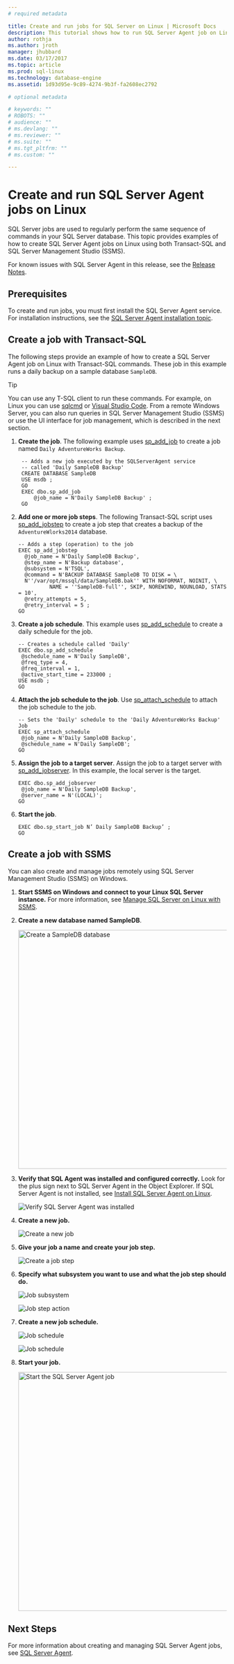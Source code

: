 ```yaml
---
# required metadata

title: Create and run jobs for SQL Server on Linux | Microsoft Docs
description: This tutorial shows how to run SQL Server Agent job on Linux.
author: rothja 
ms.author: jroth 
manager: jhubbard
ms.date: 03/17/2017
ms.topic: article
ms.prod: sql-linux
ms.technology: database-engine
ms.assetid: 1d93d95e-9c89-4274-9b3f-fa2608ec2792

# optional metadata

# keywords: ""
# ROBOTS: ""
# audience: ""
# ms.devlang: ""
# ms.reviewer: ""
# ms.suite: ""
# ms.tgt_pltfrm: ""
# ms.custom: ""

---
```


# Create and run SQL Server Agent jobs on Linux
SQL Server jobs are used to regularly perform the same sequence of commands in your SQL Server database. This topic provides examples of how to create SQL Server Agent jobs on Linux using both Transact-SQL and SQL Server Management Studio (SSMS).

For known issues with SQL Server Agent in this release, see the [Release Notes](sql-server-linux-release-notes.md).

## Prerequisites 
To create and run jobs, you must first install the SQL Server Agent service. For installation instructions, see the [SQL Server Agent installation topic](sql-server-linux-setup-sql-agent.md).

## Create a job with Transact-SQL

The following steps provide an example of how to create a SQL Server Agent job on Linux with Transact-SQL commands. These job in this example runs a daily backup on a sample database `SampleDB`. 


> [!TIP]
> You can use any T-SQL client to run these commands. For example, on Linux you can use [sqlcmd](sql-server-linux-connect-and-query-sqlcmd.md) or [Visual Studio Code](sql-server-linux-develop-use-vscode.md). From a remote Windows Server, you can also run queries in SQL Server Management Studio (SSMS) or use the UI interface for job management, which is described in the next section.

1. **Create the job**. The following example uses [sp_add_job](https://msdn.microsoft.com/library/ms182079.aspx) to create a job named `Daily AdventureWorks Backup`.

    ```tsql
     -- Adds a new job executed by the SQLServerAgent service 
     -- called 'Daily SampleDB Backup'  
     CREATE DATABASE SampleDB
     USE msdb ;  
     GO  
     EXEC dbo.sp_add_job  
         @job_name = N'Daily SampleDB Backup' ;  
     GO

    ```

2. **Add one or more job steps**. The following Transact-SQL script uses [sp_add_jobstep](https://msdn.microsoft.com/library/ms187358.aspx) to create a job step that creates a backup of the `AdventureWlorks2014` database.

    ```tsql
    -- Adds a step (operation) to the job  
	EXEC sp_add_jobstep  
      @job_name = N'Daily SampleDB Backup',  
      @step_name = N'Backup database',  
      @subsystem = N'TSQL',  
      @command = N'BACKUP DATABASE SampleDB TO DISK = \
      N''/var/opt/mssql/data/SampleDB.bak'' WITH NOFORMAT, NOINIT, \
              NAME = ''SampleDB-full'', SKIP, NOREWIND, NOUNLOAD, STATS = 10',   
      @retry_attempts = 5,  
      @retry_interval = 5 ;  
 	GO
    ```

3. **Create a job schedule**. This example uses [sp_add_schedule](https://msdn.microsoft.com/library/ms366342.aspx) to create a daily schedule for the job.

    ```tsql
    -- Creates a schedule called 'Daily'  
    EXEC dbo.sp_add_schedule  
     @schedule_name = N'Daily SampleDB',  
     @freq_type = 4,  
     @freq_interval = 1,
     @active_start_time = 233000 ;  
   USE msdb ;  
   GO
    ```

4. **Attach the job schedule to the job**. Use [sp_attach_schedule](https://msdn.microsoft.com/library/ms186766.aspx) to attach the job schedule to the job.

    ```tsql
    -- Sets the 'Daily' schedule to the 'Daily AdventureWorks Backup' Job  
    EXEC sp_attach_schedule  
     @job_name = N'Daily SampleDB Backup',  
     @schedule_name = N'Daily SampleDB';  
    GO
    ```

5. **Assign the job to a target server**. Assign the job to a target server with [sp_add_jobserver](https://msdn.microsoft.com/library/ms178625.aspx). In this example, the local server is the target.

    ```tsql
    EXEC dbo.sp_add_jobserver  
     @job_name = N'Daily SampleDB Backup',  
     @server_name = N'(LOCAL)';  
    GO
    ```
6. **Start the job**. 

    ```tsql
	EXEC dbo.sp_start_job N’ Daily SampleDB Backup’ ;
	GO
    ```
## Create a job with SSMS

You can also create and manage jobs remotely using SQL Server Management Studio (SSMS) on Windows.

1. **Start SSMS on Windows and connect to your Linux SQL Server instance.** For more information, see [Manage SQL Server on Linux with SSMS](sql-server-linux-develop-use-ssms.md).

1. **Create a new database named SampleDB**.

   <img src="./media/sql-server-linux-run-sql-server-agent-job/ssms-agent-0.png" alt="Create a SampleDB database" style="width: 550px;"/>

2. **Verify that SQL Agent was installed and configured correctly.** Look for the plus sign next to SQL Server Agent in the Object Explorer. If SQL Server Agent is not installed, see [Install SQL Server Agent on Linux](sql-server-linux-setup-sql-agent.md).

    ![Verify SQL Server Agent was installed](./media/sql-server-linux-run-sql-server-agent-job/ssms-agent-1.png)


3. **Create a new job.**

    ![Create a new job](./media/sql-server-linux-run-sql-server-agent-job/ssms-agent-2.png)


4. **Give your job a name and create your job step.**

    ![Create a job step](./media/sql-server-linux-run-sql-server-agent-job/ssms-agent-3.png)


5. **Specify what subsystem you want to use and what the job step should do.**

    ![Job subsystem](./media/sql-server-linux-run-sql-server-agent-job/ssms-agent-4.png)

    ![Job step action](./media/sql-server-linux-run-sql-server-agent-job/ssms-agent-5.png)

6. **Create a new job schedule.**

    ![Job schedule](./media/sql-server-linux-run-sql-server-agent-job/ssms-agent-6.png)
  
    ![Job schedule](./media/sql-server-linux-run-sql-server-agent-job/ssms-agent-8.png)

7. **Start your job.**

   <img src="./media/sql-server-linux-run-sql-server-agent-job/ssms-agent-9.png" alt="Start the SQL Server Agent job" style="width: 550px;"/>

## Next Steps

For more information about creating and managing SQL Server Agent jobs, see [SQL Server Agent](https://docs.microsoft.com/sql/ssms/agent/sql-server-agent).
